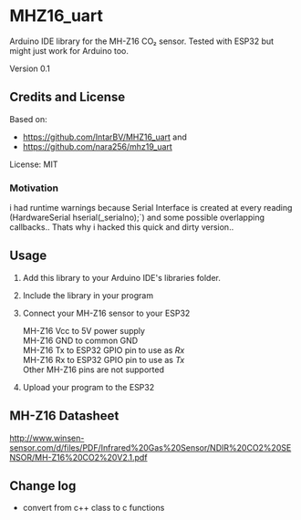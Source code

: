 # MHZ16_uart

Arduino IDE library for the MH-Z16 CO₂ sensor. Tested with ESP32 but might just work for Arduino too.

Version 0.1

## Credits and License

Based on: 
* https://github.com/IntarBV/MHZ16_uart and
* https://github.com/nara256/mhz19_uart

License: MIT

### Motivation

i had runtime warnings because Serial Interface is created at every reading (HardwareSerial hserial(_serialno);`) and some possible overlapping callbacks..
Thats why i hacked this quick and dirty version..

## Usage

1. Add this library to your Arduino IDE's libraries folder.
1. Include the library in your program
1. Connect your MH-Z16 sensor to your ESP32

    MH-Z16 Vcc to 5V power supply  
    MH-Z16 GND  to common GND  
    MH-Z16 Tx   to ESP32 GPIO pin to use as _Rx_  
    MH-Z16 Rx   to ESP32 GPIO pin to use as _Tx_  
    Other MH-Z16 pins are not supported
1. Upload your program to the ESP32



## MH-Z16 Datasheet

<http://www.winsen-sensor.com/d/files/PDF/Infrared%20Gas%20Sensor/NDIR%20CO2%20SENSOR/MH-Z16%20CO2%20V2.1.pdf>

## Change log

* convert from c++ class to c functions